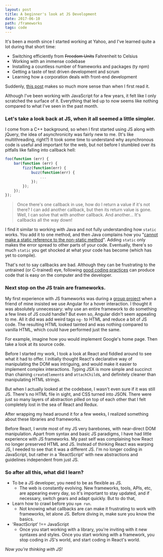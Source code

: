 ```yaml
---
layout: post
title: A beginner's look at JS Development
date: 2017-06-10
path: /frameworks
tags: code
---
```


It's been a month since I started working at Yahoo, and I've learned quite a lot during that short time:

- Switching efficiently from ~~Freedom Units~~ Fahrenheit to Celsius
- Working with an immense codebase
- Installing a countless number of frameworks and packages (ty npm)
- Getting a taste of test driven development and scrum
- Learning how a corporation deals with front-end development

Suddenly, [this post](https://hackernoon.com/how-it-feels-to-learn-javascript-in-2016-d3a717dd577f) makes so much more sense than when I first read it.

Although I've been working with JavaScript for a few years, it felt like I only scratched the surface of it. Everything that led up to now seems like nothing compared to what I've seen in the past month.

### Let's take a look back at JS, when it all seemed a little simpler.

I come from a C++ background, so when I first started using JS along with jQuery, the idea of asynchronicity was fairly new to me. (It's like multithreading, right?) It took some time to understand why asynchronous code is useful and important for the web, but not before I stumbled over its pitfalls like falling into callback hell:

```js
foo(function (err) {
    bar(function (err) {
        fizz(function(err) {
            buzz(function(err) {
                ...
            });
        });
    });
});
```

> Once there's one callback in use, how do I return a value if it's not there? I can add another callback, but then its return value is gone. Well, I can solve that with another callback. And another... It's callbacks all the way down!

I find it similar to working with Java and not fully understanding how `static` works. You add it to one method, and then Java complains how you "[cannot make a static reference to the non-static method](https://stackoverflow.com/search?q=Cannot+make+a+static+reference+to+the+non-static+method)". Adding `static` only makes the error spread to other parts of your code. Eventually, there's so much `static` you get shocked at what your code has become (which has yet to compile).

That's not to say callbacks are bad. Although they can be frustrating to the untrained (or C-trained) eye, following [good coding practices](http://callbackhell.com/) can produce code that is easy on the computer and the developer.

### Next stop on the JS train are frameworks.

My first experience with JS frameworks was during a [group project](/project/triggerbot) when a friend of mine insisted we use Angular for a hover interaction. I thought it was absolutely unnecessary: why use an entire framework to do something a few lines of JS could handle? But even so, Angular didn't seem appealing to me. All it did was add weird tags `ng-` to HTML and reduce a bit of JS code. The resulting HTML looked tainted and was nothing compared to vanilla HTML, which could have performed just the same.

For example, imagine how you would implement Google's home page. Then take a look at its source code.

Before I started my work, I took a look at React and fiddled around to see what it had to offer. I initially thought React's declarative way of manipulating the DOM was intriguing, and would make it easier to implement complex interactions. Typing JSX is more simple and succinct than chaining `createElement`s and `attachChild`s, and definitely cleaner than manipulating HTML strings.

But when I actually looked at the codebase, I wasn't even sure if it was still JS. There's no HTML file in sight, and CSS turned into JSON. There were just so many layers of abstraction pilled on top of each other that I felt completely lost in the sea of React and Redux.

After wrapping my head around it for a few weeks, I realized something about these libraries and frameworks.

Before React, I wrote most of my JS very barebones, with near-direct DOM manipulation. Apart from syntax and basic JS paradigms, I have had little experience with JS frameworks. My past self was complaining how React no longer preserved HTML and JS. Instead of thinking React was warping JS, I needed to see that it was a different JS. I'm no longer coding in JavaScript, but rather in a 'ReactScript' with new abstractions and guidelines independent from just JS.

### So after all this, what did I learn?

- To be a JS developer, you need to be as flexible as JS.
  - The web is constantly evolving. New frameworks, tools, APIs, etc, are appearing every day, so it's important to stay updated, and if necessary, switch gears and adapt quickly. But to do that,
- Learn how to crawl before you `npm run`.
  - Not knowing what callbacks are can make it frustrating to work with frameworks, let alone JS. Before diving in, make sure you know the basics.
- 'ReactScript' !== JavaScript
  - Once you start working with a library, you're inviting with it new syntaxes and styles. Once you start working with a framework, you stop coding in JS's world, and start coding in React's world.

_Now you're thinking with JS!_
